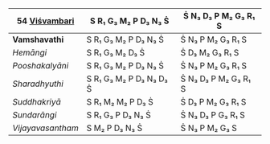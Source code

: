 | **54 [Viśvambari](https://en.wikipedia.org/wiki/Vishwambari "Vishwambari")** | S R₁ G₃ M₂ P D₃ N₃ Ṡ    | Ṡ N₃ D₃ P M₂ G₃ R₁ S |
| ---------------------------------------------------------------------------- | ----------------------- | -------------------- |
| **Vamshavathi**                                                              | S R₁ G₃ M₂ P D₃ N₃ Ṡ    | Ṡ N₃ P M₂ G₃ R₁ S    |
| _Hemāngi_                                                                    | S R₁ G₃ M₂ D₃ Ṡ         | Ṡ D₃ M₂ G₃ R₁ S      |
| _Pooshakalyāni_                                                              | S R₁ G₃ M₂ P D₃ N₃ Ṡ    | Ṡ N₃ P M₂ G₃ R₁ S    |
| _Sharadhyuthi_                                                               | S R₁ G₃ M₂ P D₃ N₃ D₃ Ṡ | Ṡ N₃ D₃ P M₂ G₃ R₁ S |
| _Suddhakriyā_                                                                | S R₁ M₂ M₂ P D₃ Ṡ       | Ṡ D₃ P M₂ G₃ R₁ S    |
| _Sundarāngi_                                                                 | S R₁ G₃ P D₃ N₃ Ṡ       | Ṡ N₃ D₃ P G₃ R₁ S    |
| _Vijayavasantham_                                                            | S M₂ P D₃ N₃ Ṡ          | Ṡ N₃ P M₂ G₃ S       |